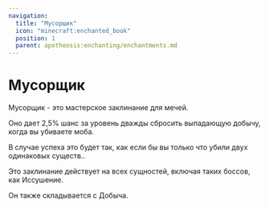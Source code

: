 ```yaml
---
navigation:
  title: "Мусорщик"
  icon: "minecraft:enchanted_book"
  position: 1
  parent: apotheosis:enchanting/enchantments.md
---
```


# Мусорщик

<Color id="dark_green">Мусорщик</Color> - это мастерское заклинание для мечей.

Оно дает 2,5% шанс за уровень дважды сбросить выпадающую добычу, когда вы убиваете моба.

В случае успеха это будет так, как если бы вы только что убили двух одинаковых существ..

Это заклинание действует на всех сущностей, включая таких боссов, как <Color id="dark_gray">Иссушение</Color>.

Он также складывается с <Color id="blue">Добыча</Color>.

